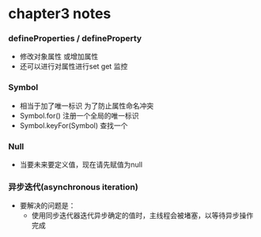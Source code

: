 # chapter3 notes
### defineProperties / defineProperty
   - 修改对象属性 或增加属性
   - 还可以进行对属性进行set get 监控
### Symbol 
   - 相当于加了唯一标识 为了防止属性命名冲突
   - Symbol.for() 注册一个全局的唯一标识
   - Symbol.keyFor(Symbol) 查找一个 
### Null
   - 当要未来要定义值，现在请先赋值为null
### 异步迭代(asynchronous iteration)
   - 要解决的问题是：
      - 使用同步迭代器迭代异步确定的值时，主线程会被堵塞，以等待异步操作完成